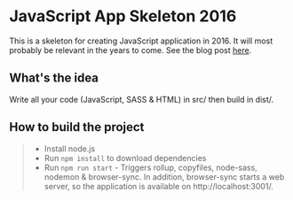 # JavaScript App Skeleton 2016

This is a skeleton for creating JavaScript application in 2016. It will most probably be relevant in the years to come. See the blog post [here](http://radoslavpopov.com/starting-a-javascript-app-in-2016/).

## What's the idea

Write all your code (JavaScript, SASS & HTML) in src/ then build in dist/.

## How to build the project
> - Install node.js
> - Run ```npm install``` to download dependencies
> - Run ```npm run start``` - Triggers rollup, copyfiles, node-sass, nodemon & browser-sync. In addition, browser-sync starts a web server, so the application is available on http://localhost:3001/.
